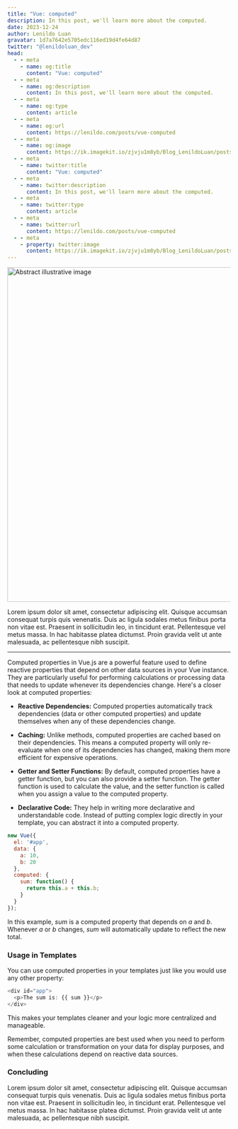 ```yaml
---
title: "Vue: computed"
description: In this post, we'll learn more about the computed.
date: 2023-12-24
author: Lenildo Luan
gravatar: 1d7a7642e5705edc116ed19d4fe64d87
twitter: "@lenildoluan_dev"
head:
  - - meta
    - name: og:title
      content: "Vue: computed"
  - - meta
    - name: og:description
      content: In this post, we'll learn more about the computed.
  - - meta
    - name: og:type
      content: article
  - - meta
    - name: og:url
      content: https://lenildo.com/posts/vue-computed
  - - meta
    - name: og:image
      content: https://ik.imagekit.io/zjvju1m8yb/Blog_LenildoLuan/posts/Vue/DALL_E%202023-12-22%2014.17.18%20-%20A%20detailed%20pen%20and%20ink%20sketch%20of%20a%20calculator,%20executed%20in%20a%20minimalist%20style.%20The%20calculator%20should%20have%20a%20simple%20yet%20precise%20design,%20capturing%20the%20e_sEMR1kPpz.png?updatedAt=1703271910096
  - - meta
    - name: twitter:title
      content: "Vue: computed"
  - - meta
    - name: twitter:description
      content: In this post, we'll learn more about the computed.
  - - meta
    - name: twitter:type
      content: article
  - - meta
    - name: twitter:url
      content: https://lenildo.com/posts/vue-computed
  - - meta
    - property: twitter:image
      content: https://ik.imagekit.io/zjvju1m8yb/Blog_LenildoLuan/posts/Vue/DALL_E%202023-12-22%2014.17.18%20-%20A%20detailed%20pen%20and%20ink%20sketch%20of%20a%20calculator,%20executed%20in%20a%20minimalist%20style.%20The%20calculator%20should%20have%20a%20simple%20yet%20precise%20design,%20capturing%20the%20e_sEMR1kPpz.png?updatedAt=1703271910096
---
```


<img src="https://ik.imagekit.io/zjvju1m8yb/Blog_LenildoLuan/posts/Vue/DALL_E%202023-12-22%2014.17.18%20-%20A%20detailed%20pen%20and%20ink%20sketch%20of%20a%20calculator,%20executed%20in%20a%20minimalist%20style.%20The%20calculator%20should%20have%20a%20simple%20yet%20precise%20design,%20capturing%20the%20e_sEMR1kPpz.png?updatedAt=1703271910096" class="img-banner" alt="Abstract illustrative image" width="756" />

Lorem ipsum dolor sit amet, consectetur adipiscing elit. Quisque accumsan consequat turpis quis venenatis. Duis ac ligula sodales metus finibus porta non vitae est. Praesent in sollicitudin leo, in tincidunt erat. Pellentesque vel metus massa. In hac habitasse platea dictumst. Proin gravida velit ut ante malesuada, ac pellentesque nibh suscipit.

---


Computed properties in Vue.js are a powerful feature used to define reactive properties that depend on other data sources in your Vue instance. They are particularly useful for performing calculations or processing data that needs to update whenever its dependencies change. Here's a closer look at computed properties:

- **Reactive Dependencies:** Computed properties automatically track dependencies (data or other computed properties) and update themselves when any of these dependencies change.

- **Caching:** Unlike methods, computed properties are cached based on their dependencies. This means a computed property will only re-evaluate when one of its dependencies has changed, making them more efficient for expensive operations.

- **Getter and Setter Functions:** By default, computed properties have a getter function, but you can also provide a setter function. The getter function is used to calculate the value, and the setter function is called when you assign a value to the computed property.

- **Declarative Code:** They help in writing more declarative and understandable code. Instead of putting complex logic directly in your template, you can abstract it into a computed property.

```js
new Vue({
  el: '#app',
  data: {
    a: 10,
    b: 20
  },
  computed: {
    sum: function() {
      return this.a + this.b;
    }
  }
});
```

In this example, *sum* is a computed property that depends on *a* and *b*. Whenever *a* or *b* changes, *sum* will automatically update to reflect the new total.

### Usage in Templates

You can use computed properties in your templates just like you would use any other property:

```js
<div id="app">
  <p>The sum is: {{ sum }}</p>
</div>
```

This makes your templates cleaner and your logic more centralized and manageable.

Remember, computed properties are best used when you need to perform some calculation or transformation on your data for display purposes, and when these calculations depend on reactive data sources.

### Concluding 

Lorem ipsum dolor sit amet, consectetur adipiscing elit. Quisque accumsan consequat turpis quis venenatis. Duis ac ligula sodales metus finibus porta non vitae est. Praesent in sollicitudin leo, in tincidunt erat. Pellentesque vel metus massa. In hac habitasse platea dictumst. Proin gravida velit ut ante malesuada, ac pellentesque nibh suscipit.

<!-- In the next post, we'll explore the Hello World example and understand every aspect of this coding. See you there! -->